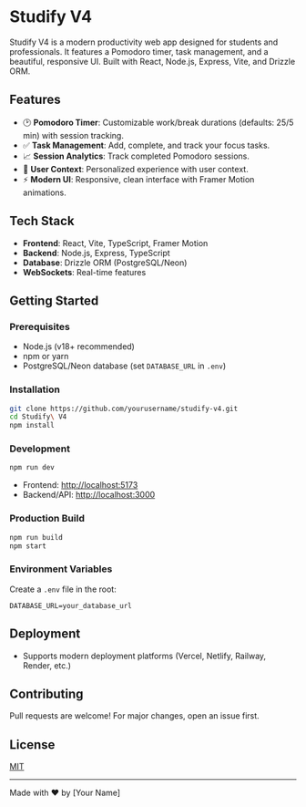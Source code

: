 # Studify V4

Studify V4 is a modern productivity web app designed for students and professionals. It features a Pomodoro timer, task management, and a beautiful, responsive UI. Built with React, Node.js, Express, Vite, and Drizzle ORM.

## Features
- 🕑 **Pomodoro Timer**: Customizable work/break durations (defaults: 25/5 min) with session tracking.
- ✅ **Task Management**: Add, complete, and track your focus tasks.
- 📈 **Session Analytics**: Track completed Pomodoro sessions.
- 👤 **User Context**: Personalized experience with user context.
- ⚡ **Modern UI**: Responsive, clean interface with Framer Motion animations.

## Tech Stack
- **Frontend**: React, Vite, TypeScript, Framer Motion
- **Backend**: Node.js, Express, TypeScript
- **Database**: Drizzle ORM (PostgreSQL/Neon)
- **WebSockets**: Real-time features

## Getting Started

### Prerequisites
- Node.js (v18+ recommended)
- npm or yarn
- PostgreSQL/Neon database (set `DATABASE_URL` in `.env`)

### Installation
```bash
git clone https://github.com/yourusername/studify-v4.git
cd Studify\ V4
npm install
```

### Development
```bash
npm run dev
```
- Frontend: [http://localhost:5173](http://localhost:5173)
- Backend/API: [http://localhost:3000](http://localhost:3000)

### Production Build
```bash
npm run build
npm start
```

### Environment Variables
Create a `.env` file in the root:
```
DATABASE_URL=your_database_url
```

## Deployment
- Supports modern deployment platforms (Vercel, Netlify, Railway, Render, etc.)

## Contributing
Pull requests are welcome! For major changes, open an issue first.

## License
[MIT](LICENSE)

---
Made with ❤️ by [Your Name]
